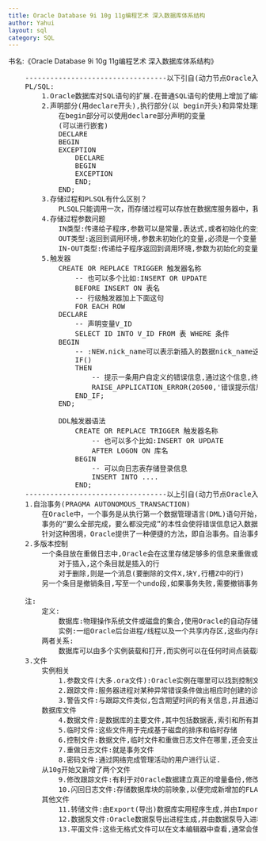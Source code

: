 ```yaml
---
title: Oracle Database 9i 10g 11g编程艺术 深入数据库体系结构
author: Yahui
layout: sql
category: SQL
---
```


书名:《Oracle Database 9i 10g 11g编程艺术 深入数据库体系结构》

<pre style="text-align: left;">
	----------------------------------以下引自(动力节点Oracle入门教程)-----------------------------------
	PL/SQL:
		1.Oracle数据库对SQL语句的扩展.在普通SQL语句的使用上增加了编程语言的特点,所以PL/SQL把数据操作和查询语句组织在PL/SQL代码的过程性单元中,通过逻辑判断、循环等操作实现复杂的功能或者计算.
		2.声明部分(用declare开头),执行部分(以 begin开头)和异常处理部分(以exception开头),其中执行部分是必须的,其他两个部分可选.
			在begin部分可以使用declare部分声明的变量
			(可以进行嵌套)
			DECLARE
			BEGIN
			EXCEPTION
				DECLARE
				BEGIN
				EXCEPTION
				END;
			END;
		3.存储过程和PLSQL有什么区别？
			PLSQL只能调用一次，而存储过程可以存放在数据库服务器中，我们可以通过存储过程名多次调用。
		4.存储过程参数问题
			IN类型:传递给子程序,参数可以是常量,表达式,或者初始化的变量
			OUT类型:返回到调用环境,参数未初始化的变量,必须是一个变量
			IN-OUT类型:传递给子程序返回到调用环境,参数为初始化的变量,必须是一个变量
		5.触发器
			CREATE OR REPLACE TRIGGER 触发器名称
				-- 也可以多个比如:INSERT OR UPDATE
				BEFORE INSERT ON 表名
				-- 行级触发器加上下面这句
				FOR EACH ROW
			DECLARE
				-- 声明变量V_ID
				SELECT ID INTO V_ID FROM 表 WHERE 条件
			BEGIN
				-- :NEW.nick_name可以表示新插入的数据nick_name这一字段,对应的还有OLD
				IF()
				THEN
					-- 提示一条用户自定义的错误信息,通过这个信息,终端用户的的操作
					RAISE_APPLICATION_ERROR(20500,'错误提示信息');
				END_IF;
			END;

			DDL触发器语法
				CREATE OR REPLACE TRIGGER 触发器名称
					-- 也可以多个比如:INSERT OR UPDATE
					AFTER LOGON ON 库名
				BEGIN
					-- 可以向日志表存储登录信息
					INSERT INTO ....
				END;
	----------------------------------以上引自(动力节点Oracle入门教程)-----------------------------------
	1.自治事务(PRAGMA AUTONOMOUS_TRANSACTION)
		在Oracle中，一个事务是从执行第一个数据管理语言(DML)语句开始，直到执行一个COMMIT语句，提交保存这个事务，或者执行一个ROLLBACK语句，放弃此次操作结束。
		事务的“要么全部完成，要么都没完成”的本性会使将错误信息记入数据库表中变得很困难，因为当事务失败重新运行时，用来编写日志条目的INSERT语句还未完成。
		针对这种困境，Oracle提供了一种便捷的方法，即自治事务。自治事务从当前事务开始，在其自身的语境中执行。它们能独立地被提交或重新运行，而不影响正在运行的事务。正因为这样，它们成了编写错误日志表格的理想形式。在事务中检测到错误时，您可以在错误日志表格中插入一行并提交它，然后在不丢失这次插入的情况下回滚主事务。
	2.多版本控制
		一个条目放在重做日志中,Oracle会在这里存储足够多的信息来重做或"前滚"事务
			对于插入,这个条目就是插入的行
			对于删除,则是一个消息(要删除的文件X,块Y,行槽Z中的行)
		另一个条目是撤销条目,写至一个undo段,如果事务失败,需要撤销事务外,Oracle还会用它撤销读数据块时对块做出的改变,也就是说会把块回复到查询开始时的状态,这样的话,就能够通过一个锁正确的读取数据,不仅可以得到正确一致的答案,也不会锁定任何数据
		<span class="image featured"><img src="{{ 'assets/images/other/OracleMVCC.jpg' | relative_url }}" alt="" /></span>
	注:
		定义:
			数据库:物理操作系统文件或磁盘的集合,使用Oracle的自动存储管理或RAW分区时,数据库可能不作为操作系统中单独的文件.
			实例:一组Oracle后台进程/线程以及一个共享内存区,这些内存由同一个计算机上运行的线程/进程所共享,这里可以维护易失的,非持久性内容.就算没有磁盘存储,数据库实例也能存在.
		两者关系:
			数据库可以由多个实例装载和打开,而实例可以在任何时间点装载和打开已数据库.实际上,准确的讲,实例在其整个生存期中最多能装载和打开一个数据库.
	3.文件
		实例相关
			1.参数文件(大多.ora文件):Oracle实例在哪里可以找到控制文件,并且制定某些初始化参数,这些参数定义了某种内存结构有多大等的设置.
			2.跟踪文件:服务器进程对某种异常错误条件做出相应时创建的诊断文件.
			3.警告文件:与跟踪文件类似,包含期望时间的有关信息,并且通过一个集中式文件
		数据库文件
			4.数据文件:是数据库的主要文件,其中包括数据表,索引和所有其他的段
			5.临时文件:这些文件用于完成基于磁盘的排序和临时存储
			6.控制文件:数据文件,临时文件和重做日志文件在哪里,还会支出与文件状态有关的其他元数据.
			7.重做日志文件:就是事务文件
			8.密码文件:通过网络完成管理活动的用户进行认证.
		从10g开始又新增了两个文件
			9.修改跟踪文件:有利于对Oracle数据建立真正的增量备份,修改跟踪文件不一定非得放在闪回恢复区,不过它只与数据库备份和恢复有关,所以我们将在介绍闪回恢复区时再讨论这个文件
			10.闪回日志文件:存储数据库块的前映象,以便完成新增加的FLASHBACK DATABASE命令
		其他文件
			11.转储文件:由Export(导出)数据库实用程序生成,并由Import(导入)数据库实用程序使用
			12.数据泵文件:Oracle数据泵导出进程生成,并由数据泵导入进程使用,外部表也可以创建和使用这种文件格式
			13.平面文件:这些无格式文件可以在文本编辑器中查看,通常会使用这些文件项数据库中加载数据
</pre>